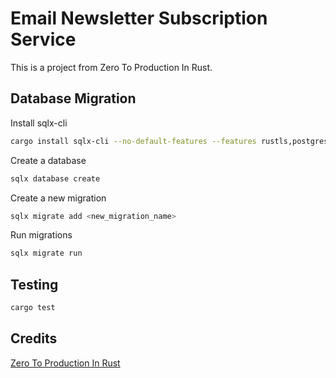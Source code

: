 # Email Newsletter Subscription Service

This is a project from Zero To Production In Rust.

## Database Migration

Install sqlx-cli

```bash
cargo install sqlx-cli --no-default-features --features rustls,postgres
```

Create a database

```bash
sqlx database create
```

Create a new migration

```bash
sqlx migrate add <new_migration_name>
```

Run migrations

```bash
sqlx migrate run
```

## Testing

```bash
cargo test
```

## Credits

[Zero To Production In Rust](https://www.zero2prod.com/)
